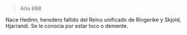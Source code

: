 > Año 898

Nace Hedinn, heredero fallido del Reino unificado de Ringerike y Skjold, Hjarrandi. Se le conocía por estar loco o demente.